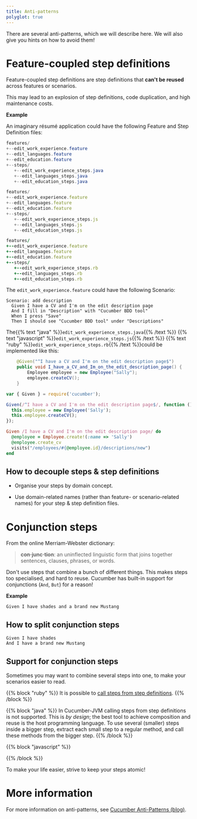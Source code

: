 ```yaml
---
title: Anti-patterns
polyglot: true
---
```


There are several anti-patterns, which we will describe here. We will also give you hints on how to avoid them!

# Feature-coupled step definitions

Feature-coupled step definitions are step definitions that **can't be reused** across features or scenarios.

This may lead to an explosion of step definitions, code duplication, and high maintenance costs.

**Example**

An imaginary résumé application could have the following Feature and Step Definition files:

```java
features/
+--edit_work_experience.feature
+--edit_languages.feature
+--edit_education.feature
+--steps/
   +--edit_work_experience_steps.java
   +--edit_languages_steps.java
   +--edit_education_steps.java
```

```javascript
features/
+--edit_work_experience.feature
+--edit_languages.feature
+--edit_education.feature
+--steps/
   +--edit_work_experience_steps.js
   +--edit_languages_steps.js
   +--edit_education_steps.js
```

```ruby
features/
+--edit_work_experience.feature
+--edit_languages.feature
+--edit_education.feature
+--steps/
   +--edit_work_experience_steps.rb
   +--edit_languages_steps.rb
   +--edit_education_steps.rb
```

The `edit_work_experience.feature` could have the following Scenario:

```
Scenario: add description
  Given I have a CV and I'm on the edit description page
  And I fill in "Description" with "Cucumber BDD tool"
  When I press "Save"
  Then I should see "Cucumber BDD tool" under "Descriptions"
```
The{{% text "java" %}}`edit_work_experience_steps.java`{{% /text %}}
{{% text "javascript" %}}`edit_work_experience_steps.js`{{% /text %}}
{{% text "ruby" %}}`edit_work_experience_steps.rb`{{% /text %}}could be implemented like this:

```java
    @Given("^I have a CV and I'm on the edit description page$")
    public void I_have_a_CV_and_Im_on_the_edit_description_page() {
        Employee employee = new Employee("Sally");
        employee.createCV();
    }
```

```javascript
var { Given } = require('cucumber');

Given(/^I have a CV and I'm on the edit description page$/, function () {
  this.employee = new Employee('Sally');
  this.employee.createCV();
});
```

```ruby
Given /I have a CV and I'm on the edit description page/ do
  @employee = Employee.create!(:name => 'Sally')
  @employee.create_cv
  visits("/employees/#{@employee.id}/descriptions/new")
end
```

## How to decouple steps & step definitions

* Organise your steps by domain concept.

* Use domain-related names (rather than feature- or scenario-related names) for your step & step definition files.


# Conjunction steps

From the online Merriam-Webster dictionary:

> **con·junc·tion**: an uninflected linguistic form that joins together sentences, clauses, phrases, or words.

Don't use steps that combine a bunch of different things. This makes steps too specialised, and hard to reuse.
Cucumber has built-in support for conjunctions (`And`, `But`) for a reason!

**Example**

```
Given I have shades and a brand new Mustang
```

## How to split conjunction steps

```
Given I have shades
And I have a brand new Mustang
```

## Support for conjunction steps

Sometimes you may want to combine several steps into one, to make your scenarios easier to read.

{{% block "ruby" %}}
It is possible to [call steps from step definitions](/implementations/ruby/calling-steps-from-step-definitions/).
{{% /block %}}

{{% block "java" %}}
In Cucumber-JVM calling steps from step definitions is not supported. This is *by design*; the best tool to achieve composition and reuse is the host programming language.
To use several (smaller) steps inside a bigger step, extract each small step to a regular method, and call these methods from the bigger step.
{{% /block %}}

{{% block "javascript" %}}
<!--- TODO Is / is not supported in cucumber-js? If not, what options does js provide?--->
{{% /block %}}

To make your life easier, strive to keep your steps atomic!

# More information
For more information on anti-patterns, see [Cucumber Anti-Patterns (blog)](http://www.thinkcode.se/blog/2016/06/22/cucumber-antipatterns).
